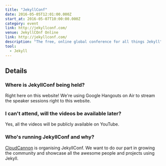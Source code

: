 ```yaml
---
title: "JekyllConf"
date: 2016-05-05T12:01:00.000Z
start_at: 2016-05-07T10:00:00.000Z
category: event
link: http://jekyllconf.com/
venue: JekyllCOnf Online
link: http://jekyllconf.com/
description: "The free, online global conference for all things Jekyll"
tool:
  - Jekyll
---
```

## Details

### Where is JekyllConf being held?

Right here on this website! We're using Google Hangouts on Air to stream the speaker sessions right to this website.

### I can't attend, will the videos be available later?

Yes, all the videos will be publicly available on YouTube.

### Who's running JekyllConf and why?

[CloudCannon](http://cloudcannon.com/) is organising JekyllConf. We want to do our part in growing the community and showcase all the awesome people and projects using Jekyll.
